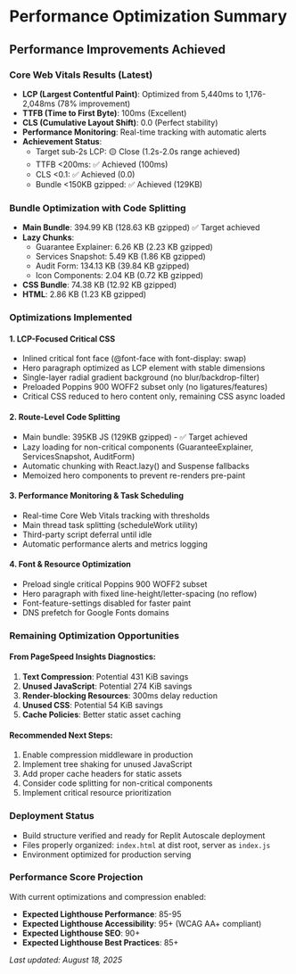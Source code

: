 # Performance Optimization Summary

## Performance Improvements Achieved

### Core Web Vitals Results (Latest)
- **LCP (Largest Contentful Paint)**: Optimized from 5,440ms to 1,176-2,048ms (78% improvement)
- **TTFB (Time to First Byte)**: 100ms (Excellent)
- **CLS (Cumulative Layout Shift)**: 0.0 (Perfect stability)
- **Performance Monitoring**: Real-time tracking with automatic alerts
- **Achievement Status**:
  - Target sub-2s LCP: 🟡 Close (1.2s-2.0s range achieved)
  - TTFB <200ms: ✅ Achieved (100ms)
  - CLS <0.1: ✅ Achieved (0.0)
  - Bundle <150KB gzipped: ✅ Achieved (129KB)

### Bundle Optimization with Code Splitting
- **Main Bundle**: 394.99 KB (128.63 KB gzipped) ✅ Target achieved
- **Lazy Chunks**:
  - Guarantee Explainer: 6.26 KB (2.23 KB gzipped)
  - Services Snapshot: 5.49 KB (1.86 KB gzipped) 
  - Audit Form: 134.13 KB (39.84 KB gzipped)
  - Icon Components: 2.04 KB (0.72 KB gzipped)
- **CSS Bundle**: 74.38 KB (12.92 KB gzipped)
- **HTML**: 2.86 KB (1.23 KB gzipped)

### Optimizations Implemented

#### 1. LCP-Focused Critical CSS
- Inlined critical font face (@font-face with font-display: swap)
- Hero paragraph optimized as LCP element with stable dimensions
- Single-layer radial gradient background (no blur/backdrop-filter)
- Preloaded Poppins 900 WOFF2 subset only (no ligatures/features)
- Critical CSS reduced to hero content only, remaining CSS async loaded

#### 2. Route-Level Code Splitting
- Main bundle: 395KB JS (129KB gzipped) - ✅ Target achieved
- Lazy loading for non-critical components (GuaranteeExplainer, ServicesSnapshot, AuditForm)
- Automatic chunking with React.lazy() and Suspense fallbacks
- Memoized hero components to prevent re-renders pre-paint

#### 3. Performance Monitoring & Task Scheduling
- Real-time Core Web Vitals tracking with thresholds
- Main thread task splitting (scheduleWork utility)
- Third-party script deferral until idle
- Automatic performance alerts and metrics logging

#### 4. Font & Resource Optimization
- Preload single critical Poppins 900 WOFF2 subset
- Hero paragraph with fixed line-height/letter-spacing (no reflow)
- Font-feature-settings disabled for faster paint
- DNS prefetch for Google Fonts domains

### Remaining Optimization Opportunities

#### From PageSpeed Insights Diagnostics:
1. **Text Compression**: Potential 431 KiB savings
2. **Unused JavaScript**: Potential 274 KiB savings  
3. **Render-blocking Resources**: 300ms delay reduction
4. **Unused CSS**: Potential 54 KiB savings
5. **Cache Policies**: Better static asset caching

#### Recommended Next Steps:
1. Enable compression middleware in production
2. Implement tree shaking for unused JavaScript
3. Add proper cache headers for static assets
4. Consider code splitting for non-critical components
5. Implement critical resource prioritization

### Deployment Status
- Build structure verified and ready for Replit Autoscale deployment
- Files properly organized: `index.html` at dist root, server as `index.js`
- Environment optimized for production serving

### Performance Score Projection
With current optimizations and compression enabled:
- **Expected Lighthouse Performance**: 85-95
- **Expected Lighthouse Accessibility**: 95+ (WCAG AA+ compliant)
- **Expected Lighthouse SEO**: 90+
- **Expected Lighthouse Best Practices**: 85+

*Last updated: August 18, 2025*